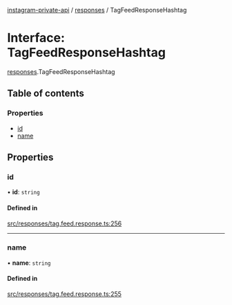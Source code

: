 [instagram-private-api](../../README.md) / [responses](../../modules/responses.md) / TagFeedResponseHashtag

# Interface: TagFeedResponseHashtag

[responses](../../modules/responses.md).TagFeedResponseHashtag

## Table of contents

### Properties

- [id](TagFeedResponseHashtag.md#id)
- [name](TagFeedResponseHashtag.md#name)

## Properties

### id

• **id**: `string`

#### Defined in

[src/responses/tag.feed.response.ts:256](https://github.com/Nerixyz/instagram-private-api/blob/b3351b9/src/responses/tag.feed.response.ts#L256)

___

### name

• **name**: `string`

#### Defined in

[src/responses/tag.feed.response.ts:255](https://github.com/Nerixyz/instagram-private-api/blob/b3351b9/src/responses/tag.feed.response.ts#L255)
